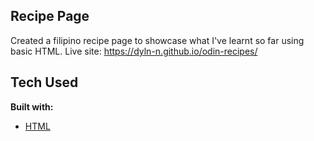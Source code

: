## Recipe Page
Created a filipino recipe page to showcase what I've learnt so far using basic HTML.
Live site: https://dyln-n.github.io/odin-recipes/

## Tech Used
<b>Built with:</b>
- [HTML](https://developer.mozilla.org/en-US/docs/Web/HTML) 
